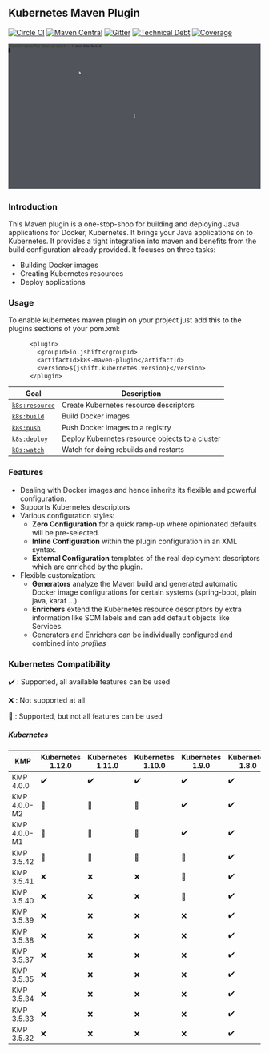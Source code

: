 ## Kubernetes Maven Plugin

[![Circle CI](https://circleci.com/gh/jshiftio/kubernetes-maven-plugin/tree/master.svg?style=shield)](https://circleci.com/gh/jshiftio/kubernetes-maven-plugin/tree/master)
[![Maven Central](https://img.shields.io/maven-central/v/io.jshift/k8s-maven-plugin.svg?label=Maven%20Central)](https://search.maven.org/search?q=g:%22io.jshift%22%20AND%20a:%22k8s-maven-plugin%22)
[![Gitter](https://badges.gitter.im/jshift-community/community.svg)](https://gitter.im/jshift-community/community?utm_source=badge&utm_medium=badge&utm_campaign=pr-badge)
[![Technical Debt](https://sonarcloud.io/api/project_badges/measure?project=jshiftio_kubernetes-maven-plugin&metric=sqale_index)](https://sonarcloud.io/dashboard?id=jshiftio_kubernetes-maven-plugin)
[![Coverage](https://sonarcloud.io/api/project_badges/measure?project=jshiftio_kubernetes-maven-plugin&metric=coverage)](https://sonarcloud.io/dashboard?id=jshiftio_kubernetes-maven-plugin)

![Sample Demo](k8s-maven-plugin-demo.gif)

### Introduction
This Maven plugin is a one-stop-shop for building and deploying Java applications for Docker, Kubernetes. It brings your Java applications on to Kubernetes. It provides a tight integration into maven and benefits from the build configuration already provided. It focuses on three tasks:
+ Building Docker images
+ Creating Kubernetes resources
+ Deploy applications

### Usage
To enable kubernetes maven plugin on your project just add this to the plugins sections of your pom.xml:

```
      <plugin>
        <groupId>io.jshift</groupId>
        <artifactId>k8s-maven-plugin</artifactId>
        <version>${jshift.kubernetes.version}</version>
      </plugin>
```

| Goal                                          | Description                           |
| --------------------------------------------- | ------------------------------------- |
| [`k8s:resource`](https://fabric8io.github.io/fabric8-maven-plugin/#fabric8:resource) | Create Kubernetes resource descriptors |
| [`k8s:build`](https://fabric8io.github.io/fabric8-maven-plugin/#fabric8:build) | Build Docker images |
| [`k8s:push`](https://fabric8io.github.io/fabric8-maven-plugin/#fabric8:push) | Push Docker images to a registry  |
| [`k8s:deploy`](https://fabric8io.github.io/fabric8-maven-plugin/#fabric8:deploy) | Deploy Kubernetes resource objects to a cluster  |
| [`k8s:watch`](https://fabric8io.github.io/fabric8-maven-plugin/#fabric8:watch) | Watch for doing rebuilds and restarts |

### Features

* Dealing with Docker images and hence inherits its flexible and powerful configuration.
* Supports Kubernetes descriptors
* Various configuration styles:
  * **Zero Configuration** for a quick ramp-up where opinionated defaults will be pre-selected.
  * **Inline Configuration** within the plugin configuration in an XML syntax.
  * **External Configuration** templates of the real deployment descriptors which are enriched by the plugin.
* Flexible customization:
  * **Generators** analyze the Maven build and generated automatic Docker image configurations for certain systems (spring-boot, plain java, karaf ...)
  * **Enrichers** extend the Kubernetes resource descriptors by extra information like SCM labels and can add default objects like Services.
  * Generators and Enrichers can be individually configured and combined into *profiles*

### Kubernetes Compatibility

:heavy_check_mark: : Supported, all available features can be used

:x: : Not supported at all

:large_blue_circle: : Supported, but not all features can be used

##### Kubernetes

|     KMP      | Kubernetes 1.12.0 | Kubernetes 1.11.0 | Kubernetes 1.10.0 | Kubernetes 1.9.0 | Kubernetes 1.8.0 | Kubernetes 1.7.0 | Kubernetes 1.6.0 | Kubernetes 1.5.1 | Kubernetes 1.4.0 |
|--------------|-------------------|-------------------|-------------------|------------------|------------------|------------------|------------------|------------------|------------------|
| KMP 4.0.0    |        :heavy_check_mark:          |        :heavy_check_mark:          |       :heavy_check_mark:           |       :heavy_check_mark:          |        :heavy_check_mark:         |        :heavy_check_mark:         |        :heavy_check_mark:         |        :x:         |        :x:         |
| KMP 4.0.0-M2 |        :large_blue_circle:          |        :large_blue_circle:          |       :large_blue_circle:           |       :heavy_check_mark:          |        :heavy_check_mark:         |        :heavy_check_mark:         |        :heavy_check_mark:         |        :x:         |        :x:         |
| KMP 4.0.0-M1 |        :large_blue_circle:          |        :large_blue_circle:          |       :large_blue_circle:           |       :heavy_check_mark:          |        :heavy_check_mark:         |        :heavy_check_mark:         |        :heavy_check_mark:         |        :x:         |        :x:         |
| KMP 3.5.42   |        :large_blue_circle:          |        :large_blue_circle:          |       :large_blue_circle:           |       :large_blue_circle:          |        :heavy_check_mark:         |        :heavy_check_mark:         |        :heavy_check_mark:         |        :heavy_check_mark:         |        :heavy_check_mark:         |
| KMP 3.5.41   |        :x:          |        :x:          |       :x:           |       :large_blue_circle:          |        :heavy_check_mark:         |        :heavy_check_mark:         |        :heavy_check_mark:         |        :heavy_check_mark:         |        :heavy_check_mark:         |
| KMP 3.5.40   |        :x:          |        :x:          |       :x:           |       :large_blue_circle:          |        :heavy_check_mark:         |        :heavy_check_mark:         |        :heavy_check_mark:         |        :heavy_check_mark:         |        :heavy_check_mark:         |
| KMP 3.5.39   |        :x:          |        :x:          |       :x:           |       :x:          |        :heavy_check_mark:         |        :heavy_check_mark:         |        :heavy_check_mark:         |        :heavy_check_mark:         |        :heavy_check_mark:         |
| KMP 3.5.38   |        :x:          |        :x:          |       :x:           |       :x:          |        :heavy_check_mark:         |        :heavy_check_mark:         |        :heavy_check_mark:         |        :heavy_check_mark:         |        :heavy_check_mark:         |
| KMP 3.5.37   |        :x:          |        :x:          |       :x:           |       :x:          |        :heavy_check_mark:         |        :heavy_check_mark:         |        :heavy_check_mark:         |        :heavy_check_mark:         |        :heavy_check_mark:         |
| KMP 3.5.35   |        :x:          |        :x:          |       :x:           |       :x:          |        :heavy_check_mark:         |        :heavy_check_mark:         |        :heavy_check_mark:         |        :heavy_check_mark:         |        :heavy_check_mark:         |
| KMP 3.5.34   |        :x:          |        :x:          |       :x:           |       :x:          |        :heavy_check_mark:         |        :heavy_check_mark:         |        :heavy_check_mark:         |        :heavy_check_mark:         |        :heavy_check_mark:         |
| KMP 3.5.33   |        :x:          |        :x:          |       :x:           |       :x:          |        :heavy_check_mark:         |        :heavy_check_mark:         |        :heavy_check_mark:         |        :heavy_check_mark:         |        :heavy_check_mark:         |
| KMP 3.5.32   |        :x:          |        :x:          |       :x:           |       :x:          |        :heavy_check_mark:         |        :heavy_check_mark:         |        :heavy_check_mark:         |        :heavy_check_mark:         |        :heavy_check_mark:         |
